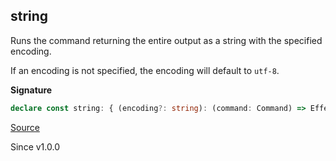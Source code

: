 ## string

Runs the command returning the entire output as a string with the
specified encoding.

If an encoding is not specified, the encoding will default to `utf-8`.

**Signature**

```ts
declare const string: { (encoding?: string): (command: Command) => Effect<string, PlatformError, CommandExecutor>; (command: Command, encoding?: string): Effect<string, PlatformError, CommandExecutor>; }
```

[Source](https://github.com/Effect-TS/effect/tree/main/packages/platform/src/Command.ts#L248)

Since v1.0.0